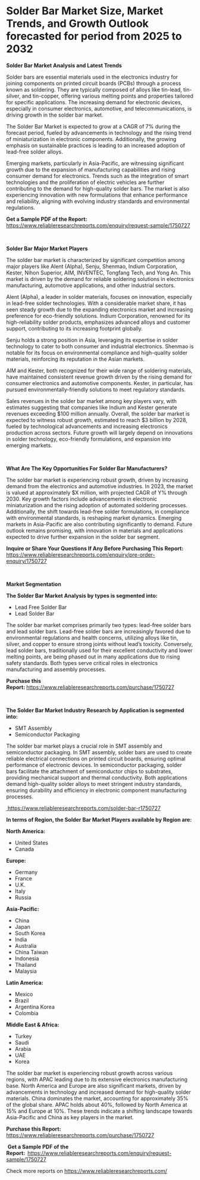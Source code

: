 <p><h1>Solder Bar Market Size, Market Trends, and Growth Outlook forecasted for period from 2025 to 2032</h1></p><p><strong>Solder Bar Market Analysis and Latest Trends</strong></p>
<p><p>Solder bars are essential materials used in the electronics industry for joining components on printed circuit boards (PCBs) through a process known as soldering. They are typically composed of alloys like tin-lead, tin-silver, and tin-copper, offering various melting points and properties tailored for specific applications. The increasing demand for electronic devices, especially in consumer electronics, automotive, and telecommunications, is driving growth in the solder bar market.</p><p>The Solder Bar Market is expected to grow at a CAGR of 7% during the forecast period, fueled by advancements in technology and the rising trend of miniaturization in electronic components. Additionally, the growing emphasis on sustainable practices is leading to an increased adoption of lead-free solder alloys. </p><p>Emerging markets, particularly in Asia-Pacific, are witnessing significant growth due to the expansion of manufacturing capabilities and rising consumer demand for electronics. Trends such as the integration of smart technologies and the proliferation of electric vehicles are further contributing to the demand for high-quality solder bars. The market is also experiencing innovation with new formulations that enhance performance and reliability, aligning with evolving industry standards and environmental regulations.</p></p>
<p><strong>Get a Sample PDF of the Report:&nbsp;</strong> <a href="https://www.reliableresearchreports.com/enquiry/request-sample/1750727?utm_campaign=2030&utm_medium=2&utm_source=Github&utm_content=ia&utm_term=19022025&utm_id=solder-bar">https://www.reliableresearchreports.com/enquiry/request-sample/1750727</a></p>
<p>&nbsp;</p>
<p><strong>Solder Bar Major Market Players</strong></p>
<p><p>The solder bar market is characterized by significant competition among major players like Alent (Alpha), Senju, Shenmao, Indium Corporation, Kester, Nihon Superior, AIM, INVENTEC, Tongfang Tech, and Yong An. This market is driven by the demand for reliable soldering solutions in electronics manufacturing, automotive applications, and other industrial sectors.</p><p>Alent (Alpha), a leader in solder materials, focuses on innovation, especially in lead-free solder technologies. With a considerable market share, it has seen steady growth due to the expanding electronics market and increasing preference for eco-friendly solutions. Indium Corporation, renowned for its high-reliability solder products, emphasizes advanced alloys and customer support, contributing to its increasing footprint globally.</p><p>Senju holds a strong position in Asia, leveraging its expertise in solder technology to cater to both consumer and industrial electronics. Shenmao is notable for its focus on environmental compliance and high-quality solder materials, reinforcing its reputation in the Asian markets.</p><p>AIM and Kester, both recognized for their wide range of soldering materials, have maintained consistent revenue growth driven by the rising demand for consumer electronics and automotive components. Kester, in particular, has pursued environmentally-friendly solutions to meet regulatory standards.</p><p>Sales revenues in the solder bar market among key players vary, with estimates suggesting that companies like Indium and Kester generate revenues exceeding $100 million annually. Overall, the solder bar market is expected to witness robust growth, estimated to reach $3 billion by 2028, fueled by technological advancements and increasing electronics production across sectors. Future growth will largely depend on innovations in solder technology, eco-friendly formulations, and expansion into emerging markets.</p></p>
<p>&nbsp;</p>
<p><strong>What Are The Key Opportunities For Solder Bar Manufacturers?</strong></p>
<p><p>The solder bar market is experiencing robust growth, driven by increasing demand from the electronics and automotive industries. In 2023, the market is valued at approximately $X million, with projected CAGR of Y% through 2030. Key growth factors include advancements in electronic miniaturization and the rising adoption of automated soldering processes. Additionally, the shift towards lead-free solder formulations, in compliance with environmental standards, is reshaping market dynamics. Emerging markets in Asia-Pacific are also contributing significantly to demand. Future outlook remains promising, with innovation in materials and applications expected to drive further expansion in the solder bar segment.</p></p>
<p><strong>Inquire or Share Your Questions If Any Before Purchasing This Report:</strong> <a href="https://www.reliableresearchreports.com/enquiry/pre-order-enquiry/1750727?utm_campaign=2030&utm_medium=2&utm_source=Github&utm_content=ia&utm_term=19022025&utm_id=solder-bar">https://www.reliableresearchreports.com/enquiry/pre-order-enquiry/1750727</a></p>
<p>&nbsp;</p>
<p><strong>Market Segmentation</strong></p>
<p><strong>The Solder Bar Market Analysis by types is segmented into:</strong></p>
<p><ul><li>Lead Free Solder Bar</li><li>Lead Solder Bar</li></ul></p>
<p><p>The solder bar market comprises primarily two types: lead-free solder bars and lead solder bars. Lead-free solder bars are increasingly favored due to environmental regulations and health concerns, utilizing alloys like tin, silver, and copper to ensure strong joints without lead’s toxicity. Conversely, lead solder bars, traditionally used for their excellent conductivity and lower melting points, are being phased out in many applications due to rising safety standards. Both types serve critical roles in electronics manufacturing and assembly processes.</p></p>
<p><strong>Purchase this Report:&nbsp;</strong><a href="https://www.reliableresearchreports.com/purchase/1750727?utm_campaign=2030&utm_medium=2&utm_source=Github&utm_content=ia&utm_term=19022025&utm_id=solder-bar">https://www.reliableresearchreports.com/purchase/1750727</a></p>
<p>&nbsp;</p>
<p><strong>The Solder Bar Market Industry Research by Application is segmented into:</strong></p>
<p><ul><li>SMT Assembly</li><li>Semiconductor Packaging</li></ul></p>
<p><p>The solder bar market plays a crucial role in SMT assembly and semiconductor packaging. In SMT assembly, solder bars are used to create reliable electrical connections on printed circuit boards, ensuring optimal performance of electronic devices. In semiconductor packaging, solder bars facilitate the attachment of semiconductor chips to substrates, providing mechanical support and thermal conductivity. Both applications demand high-quality solder alloys to meet stringent industry standards, ensuring durability and efficiency in electronic component manufacturing processes.</p></p>
<p><a href="https://www.reliableresearchreports.com/solder-bar-r1750727?utm_campaign=2030&utm_medium=2&utm_source=Github&utm_content=ia&utm_term=19022025&utm_id=solder-bar">&nbsp;https://www.reliableresearchreports.com/solder-bar-r1750727</a></p>
<p><strong>In terms of Region, the Solder Bar Market Players available by Region are:</strong></p>
<p>
    <p> <strong> North America: </strong>
        <ul>
            <li>United States</li>
            <li>Canada</li>
        </ul>
        </p> 
    <p> <strong> Europe: </strong>
        <ul>
            <li>Germany</li>
            <li>France</li>
            <li>U.K.</li>
            <li>Italy</li>
            <li>Russia</li>
        </ul>
        </p> 
    <p> <strong> Asia-Pacific: </strong>
        <ul>
            <li>China</li>
            <li>Japan</li>
            <li>South Korea</li>
            <li>India</li>
            <li>Australia</li>
            <li>China Taiwan</li>
            <li>Indonesia</li>
            <li>Thailand</li>
            <li>Malaysia</li>
        </ul>
        </p> 
    <p> <strong> Latin America: </strong>
        <ul>
            <li>Mexico</li>
            <li>Brazil</li>
            <li>Argentina Korea</li>
            <li>Colombia</li>
        </ul>
        </p> 
    <p> <strong> Middle East & Africa: </strong>
        <ul>
            <li>Turkey</li>
            <li>Saudi</li>
            <li>Arabia</li>
            <li>UAE</li>
            <li>Korea</li>
        </ul>
    </p>
    </p>
<p><p>The solder bar market is experiencing robust growth across various regions, with APAC leading due to its extensive electronics manufacturing base. North America and Europe are also significant markets, driven by advancements in technology and increased demand for high-quality solder materials. China dominates the market, accounting for approximately 35% of the global share. APAC holds about 40%, followed by North America at 15% and Europe at 10%. These trends indicate a shifting landscape towards Asia-Pacific and China as key players in the market.</p></p>
<p><strong>Purchase this Report: </strong><a href="https://www.reliableresearchreports.com/purchase/1750727?utm_campaign=2030&utm_medium=2&utm_source=Github&utm_content=ia&utm_term=19022025&utm_id=solder-bar">https://www.reliableresearchreports.com/purchase/1750727</a></p>
<p>&nbsp;<strong>Get a Sample PDF of the Report:&nbsp;&nbsp;</strong><a href="https://www.reliableresearchreports.com/enquiry/request-sample/1750727?utm_campaign=2030&utm_medium=2&utm_source=Github&utm_content=ia&utm_term=19022025&utm_id=solder-bar">https://www.reliableresearchreports.com/enquiry/request-sample/1750727</a></p>
<p><strong></strong></p>
<p>Check more reports on <a href="https://www.reliableresearchreports.com/?utm_campaign=2030&utm_medium=2&utm_source=Github&utm_content=ia&utm_term=19022025&utm_id=solder-bar">https://www.reliableresearchreports.com/</a></p>
